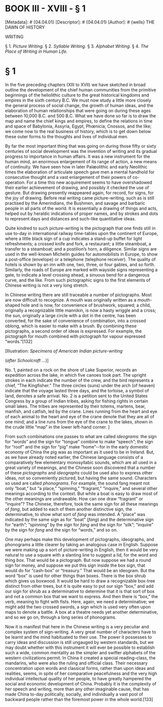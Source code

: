 # BOOK III - XVIII - § 1
[Metadata]: # {04.04.01}
[Descriptor]: # {04.04.01}
[Author]: # {wells}
THE DAWN OF HISTORY

WRITING

§ 1. _Picture Writing._ § 2. _Syllable Writing._ § 3. _Alphabet
Writing._ § 4. _The Place of Writing in Human Life._

# § 1
In the five preceding chapters (XIII to XVII) we have sketched in broad outline
the development of the chief human communities from the primitive beginnings of
the heliolithic culture to the great historical kingdoms and empires in the
sixth century B.C. We must now study a little more closely the general process
of social change, the growth of human ideas, and the elaboration of human
relationships that were going on during these ages between 10,000 B.C. and 500
B.C. What we have done so far is to draw the map and name the chief kings and
empires, to define the relations in time and space of Babylonia, Assyria,
Egypt, Phœnicia, Cnossos, and the like; we come now to the real business of
history, which is to get down below these outer forms to the thoughts and lives
of individual men.

By far the most important thing that was going on during those fifty or sixty
centuries of social development was the invention of writing and its gradual
progress to importance in human affairs. It was a new instrument for the human
mind, an enormous enlargement of its range of action, a new means of
continuity. We have seen how in later Palæolithic and early Neolithic times the
elaboration of articulate speech gave men a mental handhold for consecutive
thought and a vast enlargement of their powers of co-operation. For a time this
new acquirement seems to have overshadowed their earlier achievement of
drawing, and possibly it checked the use of gesture. But drawing presently
reappeared again, for record, for signs, for the joy of drawing. Before real
writing came picture-writing, such as is still practised by the Amerindians,
the Bushmen, and savage and barbaric people in all parts of the world. It is
essentially a drawing of things and acts, helped out by heraldic indications of
proper names, and by strokes and dots to represent days and distances and
such-like quantitative ideas.

Quite kindred to such picture-writing is the pictograph that one finds still in
use to-day in international railway time-tables upon the continent of Europe,
where a little black sign of a cup indicates a stand-up buffet for light
refreshments; a crossed knife and fork, a restaurant; a little steamboat, a
transfer to a steamboat; and a postilion’s horn, a diligence. Similar signs are
used in the well-known Michelin guides for automobilists in Europe, to show a
post-office (envelope) or a telephone (telephone receiver). The quality of
hotels is shown by an inn with one, two, three, or four gables, and so forth.
Similarly, the roads of Europe are marked with wayside signs representing a
gate, to indicate a level crossing ahead, a sinuous bend for a dangerous curve,
and the like. From such pictographic signs to the first elements of Chinese
writing is not a very long stretch.

In Chinese writing there are still traceable a number of pictographs. Most are
now difficult to recognize. A mouth was originally written as a mouth-shaped
hole and is now, for convenience of brushwork, squared; a child, originally a
recognizable little mannikin, is now a hasty wriggle and a cross; the sun,
originally a large circle with a dot in the centre, has been converted, for the
sake of convenience of combination, into a crossed oblong, which is easier to
make with a brush. By combining these pictographs, a second order of ideas is
expressed. For example, the pictograph for mouth combined with pictograph for
vapour expressed “words.”[132]

[Illustration: _Specimens of American Indian picture-writing_

(_after Schoolcraft ..._)]

No. 1, painted on a rock on the shore of Lake Superior, records an
expedition across the lake, in which five canoes took part. The      upright
strokes in each indicate the number of the crew, and the      bird represents a
chief, “The Kingfisher.” The three circles (suns)      under the arch (of
heaven) indicate that the voyage lasted three      days, and the tortoise, a
symbol of land, denotes a safe arrival.      No. 2 is a petition sent to the
United States Congress by a group      of Indian tribes, asking for fishing
rights in certain small lakes.      The tribes are represented by their totems,
martens, bear, manfish,      and catfish, led by the crane. Lines running from
the heart and eye      of each animal to the heart and eye of the crane denote
that they      are all of one mind; and a line runs from the eye of the crane
to      the lakes, shown in the crude little “map” in the lower left-hand
corner. ]

From such combinations one passes to what are called _ideograms_: the sign for
“words” and the sign for “tongue” combine to make “speech”; the sign for “roof”
and the sign for “pig” make “home”--for in the early domestic economy of China
the pig was as important as it used to be in Ireland. But, as we have already
noted earlier, the Chinese language consists of a comparatively few elementary
monosyllabic sounds, which are all used in a great variety of meanings, and the
Chinese soon discovered that a number of these _pictographs_ and _ideographs_
could be used also to express other ideas, not so conveniently pictured, but
having the same sound. Characters so used are called _phonograms_. For example,
the sound fang meant not only “boat,” but “a place,” “spinning,” “fragrant,”
“inquire,” and several other meanings according to the context. But while a
boat is easy to draw most of the other meanings are undrawable. How can one
draw “fragrant” or “inquire”? The Chinese, therefore, took the same sign for
all these meanings of _fang_, but added to each of them another distinctive
sign, the determinative, to show what sort of _fang_ was intended. A “place”
was indicated by the same sign as for “boat” (_fang_) and the determinative
sign for “earth”; “spinning” by the sign for _fang_ and the sign for “silk”;
“inquire” by the sign for _fang_ and the sign for “words,” and so on.

One may perhaps make this development of pictographs, ideographs, and
phonograms a little clearer by taking an analogous case in English. Suppose we
were making up a sort of picture-writing in English, then it would be very
natural to use a square with a slanting line to suggest a lid, for the word and
thing _box_. That would be a pictograph. But now suppose we had a round sign
for money, and suppose we put this sign inside the box sign, that would do for
“cash-box” or “treasury.” That would be an ideogram. But the word “box” is used
for other things than boxes. There is the box shrub which gives us boxwood. It
would be hard to draw a recognizable box-tree distinct from other trees, but it
is quite easy to put our sign “box,” and add our sign for shrub as a
determinative to determine that it is that sort of box and not a common box
that we want to express. And then there is “box,” the verb, meaning to fight
with fists. Here, again, we need a determinative; we might add the two crossed
swords, a sign which is used very often upon maps to denote a battle. A box at
a theatre needs yet another determinative, and so we go on, through a long
series of phonograms.

Now it is manifest that here in the Chinese writing is a very peculiar and
complex system of sign-writing. A very great number of characters have to be
learnt and the mind habituated to their use. The power it possesses to carry
ideas and discussion is still ungauged by western standards, but we may doubt
whether with this instrument it will ever be possible to establish such a wide,
common mentality as the simpler and swifter alphabets of the western
civilizations permit. In China it created a special reading-class, the
mandarins, who were also the ruling and official class. Their necessary
concentration upon words and classical forms, rather than upon ideas and
realities, seems, in spite of her comparative peacefulness and the very high
individual intellectual quality of her people, to have greatly hampered the
social and economic development of China. Probably it is the complexity of her
speech and writing, more than any other imaginable cause, that has made China
to-day politically, socially, and individually a vast pool of backward people
rather than the foremost power in the whole world.[133]

